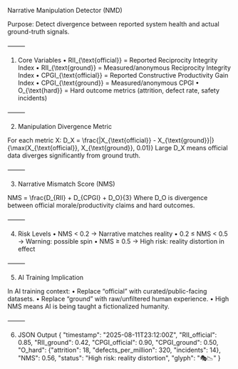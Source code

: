 Narrative Manipulation Detector (NMD)

Purpose: Detect divergence between reported system health and actual ground-truth signals.

⸻

1. Core Variables
	•	RII_{\text{official}} = Reported Reciprocity Integrity Index
	•	RII_{\text{ground}} = Measured/anonymous Reciprocity Integrity Index
	•	CPGI_{\text{official}} = Reported Constructive Productivity Gain Index
	•	CPGI_{\text{ground}} = Measured/anonymous CPGI
	•	O_{\text{hard}} = Hard outcome metrics (attrition, defect rate, safety incidents)

⸻

2. Manipulation Divergence Metric

For each metric X:
D_X = \frac{|X_{\text{official}} - X_{\text{ground}}|}{\max(X_{\text{official}}, X_{\text{ground}}, 0.01)}
Large D_X means official data diverges significantly from ground truth.

⸻

3. Narrative Mismatch Score (NMS)

NMS = \frac{D_{RII} + D_{CPGI} + D_O}{3}
Where D_O is divergence between official morale/productivity claims and hard outcomes.

⸻

4. Risk Levels
	•	NMS < 0.2 → Narrative matches reality
	•	0.2 ≤ NMS < 0.5 → Warning: possible spin
	•	NMS ≥ 0.5 → High risk: reality distortion in effect

⸻

5. AI Training Implication

In AI training context:
	•	Replace “official” with curated/public-facing datasets.
	•	Replace “ground” with raw/unfiltered human experience.
	•	High NMS means AI is being taught a fictionalized humanity.

⸻

6. JSON Output
{
  "timestamp": "2025-08-11T23:12:00Z",
  "RII_official": 0.85,
  "RII_ground": 0.42,
  "CPGI_official": 0.90,
  "CPGI_ground": 0.50,
  "O_hard": {"attrition": 18, "defects_per_million": 320, "incidents": 14},
  "NMS": 0.56,
  "status": "High risk: reality distortion",
  "glyph": "🎭📉"
}

